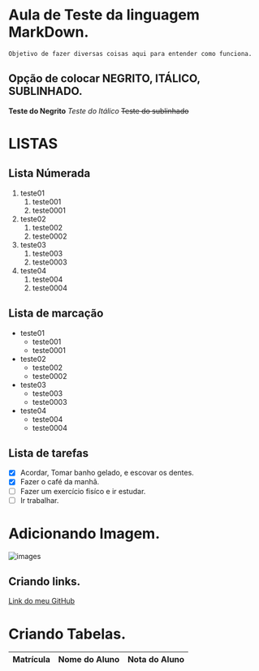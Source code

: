 # Aula de Teste da linguagem MarkDown.
    Objetivo de fazer diversas coisas aqui para entender como funciona.

## Opção de colocar NEGRITO, ITÁLICO, SUBLINHADO.
**Teste do Negrito**
*Teste do Itálico* 
~~Teste do sublinhado~~

# LISTAS

## Lista Númerada
1. teste01
   1. teste001
   1. teste0001
1. teste02
   1. teste002
   1. teste0002
1. teste03
   1. teste003
   1. teste0003
1. teste04
   1. teste004
   1. teste0004

## Lista de marcação
- teste01
   - teste001
   - teste0001
- teste02
   - teste002
   - teste0002
- teste03
   - teste003
   - teste0003
- teste04
   - teste004
   - teste0004

## Lista de tarefas      

- [x] Acordar, Tomar banho gelado, e escovar os dentes.
- [x] Fazer o café da manhã.
- [ ] Fazer um exercício fisíco e ir estudar.
- [ ] Ir trabalhar.

# Adicionando Imagem.
![images](https://user-images.githubusercontent.com/67238384/193476679-50dc4c89-3b1f-43bf-a465-e2ccd7709d96.png)

## Criando links.
[Link do meu GitHub](https://github.com/ChristoferFernandes)

# Criando Tabelas.
Matrícula | Nome do Aluno | Nota do Aluno |
|---|---|--- 
